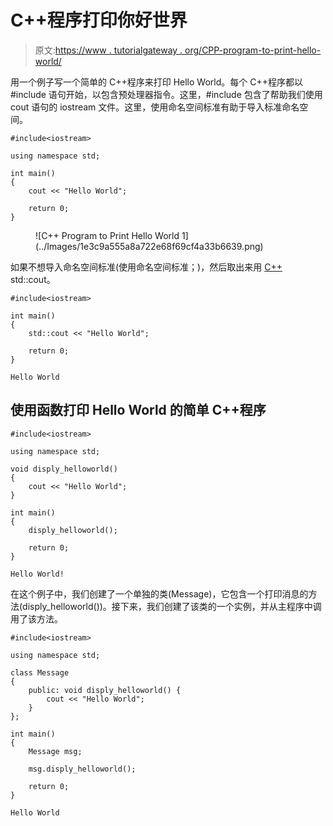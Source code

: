 # C++程序打印你好世界

> 原文:[https://www . tutorialgateway . org/CPP-program-to-print-hello-world/](https://www.tutorialgateway.org/cpp-program-to-print-hello-world/)

用一个例子写一个简单的 C++程序来打印 Hello World。每个 C++程序都以#include 语句开始，以包含预处理器指令。这里，#include <iostream>包含了帮助我们使用 cout 语句的 iostream 文件。这里，使用命名空间标准有助于导入标准命名空间。</iostream>

```
#include<iostream>

using namespace std;

int main()
{
	cout << "Hello World";

	return 0;
}
```

<figure class="wp-block-image size-large">![C++ Program to Print Hello World 1](../Images/1e3c9a555a8a722e68f69cf4a33b6639.png)</figure>

如果不想导入命名空间标准(使用命名空间标准；)，然后取出来用 [C++](https://www.tutorialgateway.org/cpp-programs/) std::cout。

```
#include<iostream>

int main()
{
	std::cout << "Hello World";

	return 0;
}
```

```
Hello World
```

## 使用函数打印 Hello World 的简单 C++程序

```
#include<iostream>

using namespace std;

void disply_helloworld() 
{
	cout << "Hello World";
}

int main()
{	
	disply_helloworld();

	return 0;
}
```

```
Hello World!
```

在这个例子中，我们创建了一个单独的类(Message)，它包含一个打印消息的方法(disply_helloworld())。接下来，我们创建了该类的一个实例，并从主程序中调用了该方法。

```
#include<iostream>

using namespace std;

class Message
{
	public: void disply_helloworld() {
		cout << "Hello World";
	}
};

int main()
{
	Message msg;

	msg.disply_helloworld();

	return 0;
}
```

```
Hello World
```